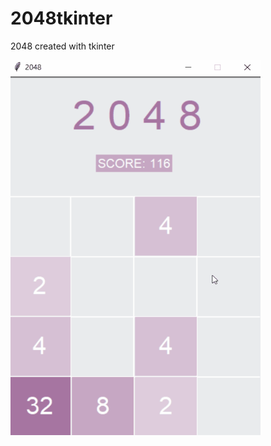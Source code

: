 <h1>2048tkinter</h1>
<p>2048 created with tkinter</p>
<img src="https://github.com/tlyang168/2048tkinter/blob/master/demo_2048.gif" width="400", height="600">
